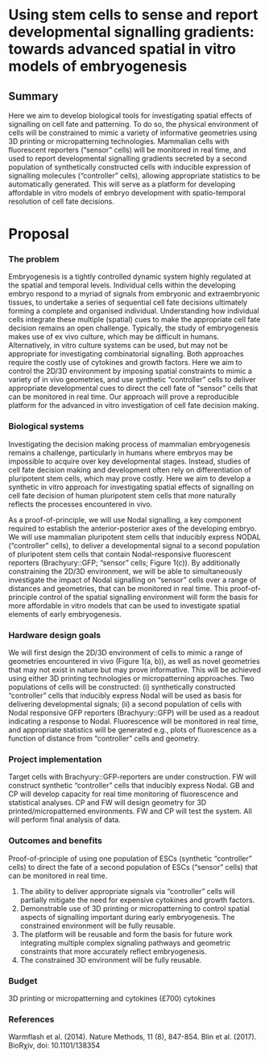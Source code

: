 # Using stem cells to sense and report developmental signalling gradients: towards advanced spatial in vitro models of embryogenesis

## Summary
Here we aim to develop biological tools for investigating spatial effects of signalling on cell fate and patterning. To do so, the physical environment of cells will be constrained to mimic a variety of informative geometries using 3D printing or micropatterning technologies. Mammalian cells with fluorescent reporters (“sensor” cells) will be monitored in real time, and used to report developmental signalling gradients secreted by a second population of synthetically constructed cells with inducible expression of signalling molecules (“controller” cells), allowing appropriate statistics to be automatically generated. This will serve as a platform for developing affordable in vitro models of embryo development with spatio-temporal resolution of cell fate decisions.

# Proposal

### The problem

Embryogenesis is a tightly controlled dynamic system highly regulated at the spatial and temporal levels. Individual cells within the developing embryo respond to a myriad of signals from embryonic and extraembryonic tissues, to undertake a series of sequential cell fate decisions ultimately forming a complete and organised individual. Understanding how individual cells integrate these multiple (spatial) cues to make the appropriate cell fate decision remains an open challenge. Typically, the study of embryogenesis makes use of ex vivo culture, which may be difficult in humans. Alternatively, in vitro culture systems can be used, but may not be appropriate for investigating combinatorial signalling. Both approaches require the costly use of cytokines and growth factors. Here we aim to control the 2D/3D environment by imposing spatial constraints to mimic a variety of in vivo geometries, and use synthetic “controller” cells to deliver appropriate developmental cues to direct the cell fate of “sensor” cells that can be monitored in real time. Our approach will prove a reproducible platform for the advanced in vitro investigation of cell fate decision making.

### Biological systems

Investigating the decision making process of mammalian embryogenesis remains a challenge, particularly in humans where embryos may be impossible to acquire over key developmental stages. Instead, studies of cell fate decision making and development often rely on differentiation of pluripotent stem cells, which may prove costly. Here we aim to develop a synthetic in vitro approach for investigating spatial effects of signalling on cell fate decision of human pluripotent stem cells that more naturally reflects the processes encountered in vivo.  

As a proof-of-principle, we will use Nodal signalling, a key component required to establish the anterior-posterior axes of the developing embryo. We will use mammalian pluripotent stem cells that inducibly express NODAL (“controller” cells), to deliver a developmental signal to a second population of pluripotent stem cells that contain Nodal-responsive fluorescent reporters (Brachyury::GFP; “sensor” cells; Figure 1(c)). By additionally constraining the 2D/3D environment, we will be able to simultaneously investigate the impact of Nodal signalling on “sensor” cells over a range of distances and geometries, that can be monitored in real time. This proof-of-principle control of the spatial signalling environment will form the basis for more affordable in vitro models that can be used to investigate spatial elements of early embryogenesis.


### Hardware design goals 
We will first design the 2D/3D environment of cells to mimic a range of geometries encountered in vivo (Figure 1(a, b)), as well as novel geometries that may not exist in nature but may prove informative. This will be achieved using either 3D printing technologies or micropatterning approaches. Two populations of cells will be constructed: (i) synthetically constructed “controller” cells that inducibly express Nodal will be used as basis for delivering developmental signals; (ii) a second population of cells with Nodal responsive GFP reporters (Brachyury::GFP) will be used as a readout indicating a response to Nodal. Fluorescence will be monitored in real time, and appropriate statistics will be generated e.g., plots of fluorescence as a function of distance from “controller” cells and geometry. 

### Project implementation
Target cells with Brachyury::GFP-reporters are under construction. FW will construct synthetic “controller” cells that inducibly express Nodal. GB and CP will develop capacity for real time monitoring of fluorescence and statistical analyses. CP and FW will design geometry for 3D printed/micropatterned environments. FW and CP will test the system. All will perform final analysis of data. 

### Outcomes and benefits
Proof-of-principle of using one population of ESCs (synthetic “controller” cells) to direct the fate of a second population of ESCs (“sensor” cells) that can be monitored in real time.
1. The ability to deliver appropriate signals via “controller” cells will partially mitigate the need for expensive cytokines and growth factors.
2. Demonstrable use of 3D printing or micropatterning to control spatial aspects of signalling important during early embryogenesis. The constrained environment will be fully reusable.
3. The platform will be reusable and form the basis for future work integrating multiple complex signaling pathways and geometric constraints that more accurately reflect embryogenesis.
4. The constrained 3D environment will be fully reusable.

### Budget

3D printing or micropatterning and cytokines (£700) cytokines

### References 
Warmflash et al. (2014). Nature Methods, 11 (8), 847-854.
Blin et al. (2017). BioRχiv, doi: 10.1101/138354
